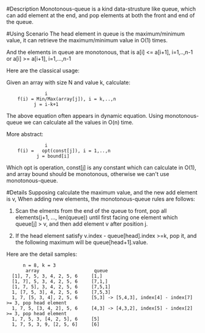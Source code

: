 #Description
Monotonous-queue is a kind data-strusture like queue,
which can add element at the end, and pop elements at both the front and end of the queue.

#Using Scenario
The head element in queue is the maximum/minimum value, it can retrieve the maximum/minimum value in O(1) times.

And the elements in queue are monotonous, that is a[i] <= a[i+1], i=1,..,n-1 or a[i] >= a[i+1], i=1,...,n-1

Here are the classical usage:

Given an array with size N and value k, calculate:
```
              i
    f(i) = Min/Max(array[j]), i = k,..,n
          j = i-k+1
```
The above equation often appears in dynamic equation.
Using monotonous-queue we can calculate all the values in O(n) time.

More abstract:
```
              i
    f(i) =   opt(const[j]), i = 1,..,n
           j = bound[i]
```
Which opt is operation, const[j] is any constant which can calculate in O(1),
and array bound should be monotonous, otherwise we can't use monotonous-queue.

#Details
Supposing calculate the maximum value, and the new add element is v, When adding new elements, the monotonous-queue rules are follows:

1. Scan the elments from the end of the queue to front, 
pop all elements(j+1, ..., len(queue)) until 
first facing one element which queue[j] > v, and then add element v after position j.

2. If the head element satisfy v.index - queue[head].index >=k, 
pop it, and the following maximum will be queue[head+1].value.

Here are the detail samples:
```
      n = 8, k = 3
       array                    queue
  [1], 7, 5, 3, 4, 2, 5, 6     [1,]
  [1, 7], 5, 3, 4, 2, 5, 6     [7,1,]
  [1, 7, 5], 3, 4, 2, 5, 6     [7,5,1]
  1, [7, 5, 3], 4, 2, 5, 6     [7,5,3]
  1, 7, [5, 3, 4], 2, 5, 6     [5,3] -> [5,4,3], index[4] - index[7] >= 3, pop head element
  1, 7, 5, [3, 4, 2], 5, 6     [4,3] -> [4,3,2], index[5] - index[2] >= 3, pop head element
  1, 7, 5, 3, [4, 2, 5], 6     [5]
  1, 7, 5, 3, 9, [2, 5, 6]     [6]
```

